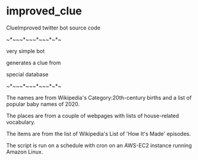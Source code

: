 # improved_clue

ClueImproved twitter bot source code

~*~*~*~*~*~*~*~*~*~*~*~

   very simple bot

generates a clue from

   special database

~*~*~*~*~*~*~*~*~*~*~*~

The names are from Wikipedia's Category:20th-century births and a list of popular baby names of 2020.

The places are from a couple of webpages with lists of house-related vocabulary.

The items are from the list of Wikipedia's List of 'How It's Made' episodes.

The script is run on a schedule with cron on an AWS-EC2 instance running Amazon Linux.
